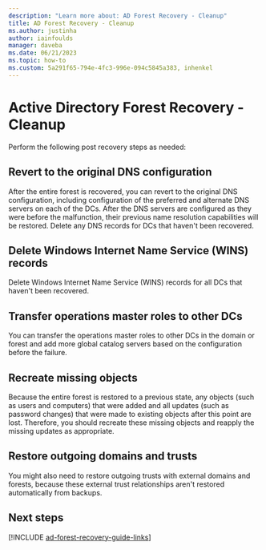 ```yaml
---
description: "Learn more about: AD Forest Recovery - Cleanup"
title: AD Forest Recovery - Cleanup
ms.author: justinha
author: iainfoulds
manager: daveba
ms.date: 06/21/2023
ms.topic: how-to
ms.custom: 5a291f65-794e-4fc3-996e-094c5845a383, inhenkel
---
```


# Active Directory Forest Recovery - Cleanup

Perform the following post recovery steps as needed:

## Revert to the original DNS configuration

After the entire forest is recovered, you can revert to the original DNS configuration, including configuration of the preferred and alternate DNS servers on each of the DCs. After the DNS servers are configured as they were before the malfunction, their previous name resolution capabilities will be restored. Delete any DNS records for DCs that haven't been recovered.

## Delete Windows Internet Name Service (WINS) records

Delete Windows Internet Name Service (WINS) records for all DCs that haven't been recovered.

## Transfer operations master roles to other DCs

You can transfer the operations master roles to other DCs in the domain or forest and add more global catalog servers based on the configuration before the failure.

## Recreate missing objects

Because the entire forest is restored to a previous state, any objects (such as users and computers) that were added and all updates (such as password changes) that were made to existing objects after this point are lost. Therefore, you should recreate these missing objects and reapply the missing updates as appropriate.

## Restore outgoing domains and trusts
You might also need to restore outgoing trusts with external domains and forests, because these external trust relationships aren't restored automatically from backups.

## Next steps

[!INCLUDE [ad-forest-recovery-guide-links](includes/ad-forest-recovery-guide-links.md)]
